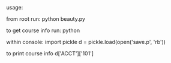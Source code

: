 usage: 

from root run:
	python beauty.py

to get course info run:
	python

within console:
	import pickle
	d = pickle.load(open('save.p', 'rb'))

to print course info
	d['ACCT']['101']


